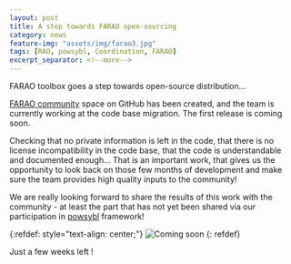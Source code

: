 ```yaml
---
layout: post
title: A step towards FARAO open-sourcing
category: news
feature-img: "assets/img/farao3.jpg"
tags: [RAO, powsybl, Coordination, FARAO]
excerpt_separator: <!--more-->
---
```


FARAO toolbox goes a step towards open-source distribution...
<!--more-->

[FARAO community](http://github.com/farao-community) space on GitHub has been created, and the team is currently working at the code base migration. The first release is coming soon.

Checking that no private information is left in the code, that there is no license incompatibility in the code base, that the code is understandable and documented enough...
That is an important work, that gives us the opportunity to look back on those few months of development and make sure the team provides high quality inputs to the community!

We are really looking forward to share the results of this work with the community - at least the part that has not yet been shared via our participation in [powsybl](http://github.com/powsybl/powsybl-core/) framework!

{:refdef: style="text-align: center;"}
![Coming soon](https://upload.wikimedia.org/wikipedia/commons/8/80/Comingsoon.png)
{: refdef}

Just a few weeks left !







